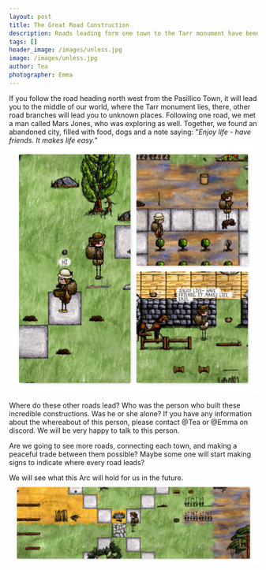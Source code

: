 ```yaml
---
layout: post
title: The Great Road Construction
description: Roads leading form one town to the Tarr monument have been build, but the builder is unknown. What is his main motive?
tags: []
header_image: /images/unless.jpg
image: /images/unless.jpg
author: Tea
photographer: Emma
---
```


If you follow the road heading north west from the Pasillico Town, it will lead you to the middle of our world, where the Tarr monument lies, there, other road branches will lead you to unknown places. Following one road, we met a man called Mars Jones, who was exploring as well. Together, we found an abandoned city, filled with food, dogs and a note saying: "_Enjoy life - have friends. It makes life easy._"
![image](/images/mars_jones.jpg)

Where do these other roads lead? Who was the person who built these incredible constructions. Was he or she alone? If you have any information about the whereabout of this person, please contact @Tea or @Emma on discord. We will be very happy to talk to this person.

Are we going to see more roads, connecting each town, and making a peaceful trade between them possible? Maybe some one will start making signs to indicate where every road leads? 

We will see what this Arc will hold for us in the future.
![image](/images/unless.jpg)